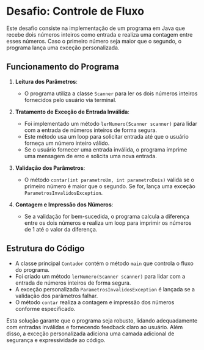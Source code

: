 # Desafio: Controle de Fluxo

Este desafio consiste na implementação de um programa em Java que recebe dois números inteiros como entrada e realiza uma contagem entre esses números. Caso o primeiro número seja maior que o segundo, o programa lança uma exceção personalizada.

## Funcionamento do Programa

1. **Leitura dos Parâmetros**:
   - O programa utiliza a classe `Scanner` para ler os dois números inteiros fornecidos pelo usuário via terminal.

2. **Tratamento de Exceção de Entrada Inválida**:
   - Foi implementado um método `lerNumero(Scanner scanner)` para lidar com a entrada de números inteiros de forma segura.
   - Este método usa um loop para solicitar entrada até que o usuário forneça um número inteiro válido.
   - Se o usuário fornecer uma entrada inválida, o programa imprime uma mensagem de erro e solicita uma nova entrada.

3. **Validação dos Parâmetros**:
   - O método `contar(int parametroUm, int parametroDois)` valida se o primeiro número é maior que o segundo. Se for, lança uma exceção `ParametrosInvalidosException`.

4. **Contagem e Impressão dos Números**:
   - Se a validação for bem-sucedida, o programa calcula a diferença entre os dois números e realiza um loop para imprimir os números de 1 até o valor da diferença.

## Estrutura do Código

- A classe principal `Contador` contém o método `main` que controla o fluxo do programa.
- Foi criado um método `lerNumero(Scanner scanner)` para lidar com a entrada de números inteiros de forma segura.
- A exceção personalizada `ParametrosInvalidosException` é lançada se a validação dos parâmetros falhar.
- O método `contar` realiza a contagem e impressão dos números conforme especificado.

Esta solução garante que o programa seja robusto, lidando adequadamente com entradas inválidas e fornecendo feedback claro ao usuário. Além disso, a exceção personalizada adiciona uma camada adicional de segurança e expressividade ao código.
